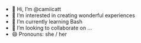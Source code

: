 - 👋 Hi, I’m @camiicatt
- 👀 I’m interested in creating wonderful experiences 
- 🌱 I’m currently learning Bash
- 💞️ I’m looking to collaborate on ...
- 😄 Pronouns: she / her

<!---
camiicatt/camiicatt is a ✨ special ✨ repository because its `README.md` (this file) appears on your GitHub profile.
You can click the Preview link to take a look at your changes.
--->
